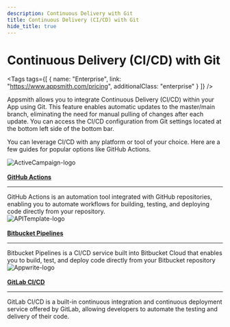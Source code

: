 ```yaml
---
description: Continuous Delivery with Git
title: Continuous Delivery (CI/CD) with Git
hide_title: true
---
```



<!-- vale off -->


<div className="tag-wrapper">
<h1>Continuous Delivery (CI/CD) with Git</h1>


<Tags
tags={[
{ name: "Enterprise", link: "https://www.appsmith.com/pricing", additionalClass: "enterprise" }
]}
/>


</div>


<!-- vale on -->


Appsmith allows you to integrate Continuous Delivery (CI/CD) within your App using Git. This feature enables automatic updates to the master/main branch, eliminating the need for manual pulling of changes after each update. You can access the CI/CD configuration from Git settings located at the bottom left side of the bottom bar.


You can leverage CI/CD with any platform or tool of your choice. Here are a few guides for popular options like GitHub Actions.




<!-- <div className="containerGridSampleApp">
<div className="containerColumnSampleApp columnGrid column-one">
       <div className="containerCol">
           <a href="/advanced-concepts/version-control-with-git/cd-with-github-actions"><strong>GitHub Actions</strong></a>
       </div> <hr/>
       <div className="containerDescription">GitHub Actions is an automation tool integrated with GitHub repositories, enabling you to automate workflows for building, testing, and deploying code directly from your repository.</div>
       <div className="containerTutorialLink"></div>
   </div>
</div> -->


<div className="containerGrid">
   <div className="containerColumnSampleApp columnGrid column-one" style={{padding:"20px"}}>
       <div className="containerCol">
           <img className="containerImage" src="/img/gitactions-logo.png" alt="ActiveCampaign-logo"/>
       </div> <br/>
        <div className="containerCol">
           <a href="/advanced-concepts/version-control-with-git/cd-with-github-actions"><strong>GitHub Actions</strong></a>
       </div> <hr/>
       <div className="containerDescription">GitHub Actions is an automation tool integrated with GitHub repositories, enabling you to automate workflows for building, testing, and deploying code directly from your repository.</div>
       <div className="containerTutorialLink"></div>
   </div>
   <div className="containerColumnSampleApp columnGrid column-two" style={{padding:"20px"}}>
       <div className="containerCol">
           <img className="containerImage" src="/img/bitbucket-cd1.png" alt="APITemplate-logo"/>
       </div> <br/>
       <div className="containerCol">
           <a href="/advanced-concepts/version-control-with-git/cd-with-bitbucket"><strong>Bitbucket Pipelines</strong></a>
       </div> <hr/>
       <div className="containerDescription">Bitbucket Pipelines is a CI/CD service built into Bitbucket Cloud that enables you to build, test, and deploy code directly from your Bitbucket repository</div>
       <div className="containerTutorialLink"></div>
   </div>
   <div className="containerColumnSampleApp columnGrid column-three" style={{padding:"20px"}}>
       <div className="containerCol">
           <img className="containerImage" src="/img/gitlabcd1.png" alt="Appwrite-logo"/>
       </div> <br/>
       <div className="containerCol">
           <a href="/advanced-concepts/version-control-with-git/cd-with-bitbucket"><strong>GitLab CI/CD</strong></a>
       </div> <hr/>
       <div className="containerDescription">GitLab CI/CD is a built-in continuous integration and continuous deployment service offered by GitLab, allowing developers to automate the testing and delivery of their code.</div>
       <div className="containerTutorialLink"></div>      
   </div>
</div>